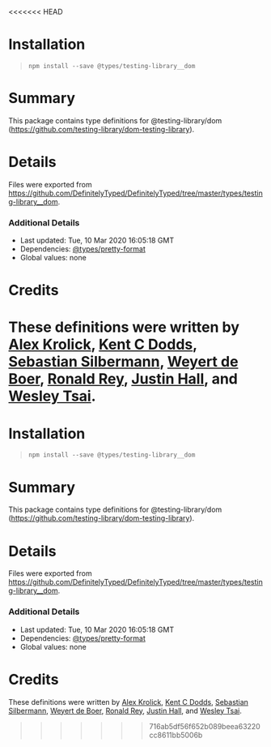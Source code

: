 <<<<<<< HEAD
# Installation
> `npm install --save @types/testing-library__dom`

# Summary
This package contains type definitions for @testing-library/dom (https://github.com/testing-library/dom-testing-library).

# Details
Files were exported from https://github.com/DefinitelyTyped/DefinitelyTyped/tree/master/types/testing-library__dom.

### Additional Details
 * Last updated: Tue, 10 Mar 2020 16:05:18 GMT
 * Dependencies: [@types/pretty-format](https://npmjs.com/package/@types/pretty-format)
 * Global values: none

# Credits
These definitions were written by [Alex Krolick](https://github.com/alexkrolick), [Kent C Dodds](https://github.com/kentcdodds), [Sebastian Silbermann](https://github.com/eps1lon), [Weyert de Boer](https://github.com/weyert), [Ronald Rey](https://github.com/reyronald), [Justin Hall](https://github.com/wKovacs64), and [Wesley Tsai](https://github.com/wezleytsai).
=======
# Installation
> `npm install --save @types/testing-library__dom`

# Summary
This package contains type definitions for @testing-library/dom (https://github.com/testing-library/dom-testing-library).

# Details
Files were exported from https://github.com/DefinitelyTyped/DefinitelyTyped/tree/master/types/testing-library__dom.

### Additional Details
 * Last updated: Tue, 10 Mar 2020 16:05:18 GMT
 * Dependencies: [@types/pretty-format](https://npmjs.com/package/@types/pretty-format)
 * Global values: none

# Credits
These definitions were written by [Alex Krolick](https://github.com/alexkrolick), [Kent C Dodds](https://github.com/kentcdodds), [Sebastian Silbermann](https://github.com/eps1lon), [Weyert de Boer](https://github.com/weyert), [Ronald Rey](https://github.com/reyronald), [Justin Hall](https://github.com/wKovacs64), and [Wesley Tsai](https://github.com/wezleytsai).
>>>>>>> 716ab5df56f652b089beea63220cc8611bb5006b
